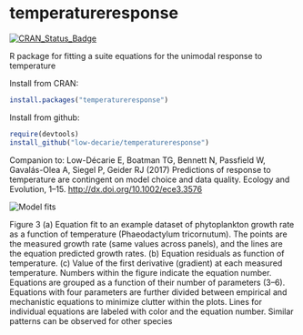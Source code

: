 # temperatureresponse

[![CRAN_Status_Badge](https://www.r-pkg.org/badges/version/temperatureresponse)](https://cran.r-project.org/package=temperatureresponse)

R package for fitting a suite equations for the unimodal response to temperature

Install from CRAN:

```R
install.packages("temperatureresponse")
```

Install from github:
```R
require(devtools)
install_github("low-decarie/temperatureresponse")
```

Companion to:
Low-Décarie E, Boatman TG, Bennett N, Passfield W, Gavalás-Olea A, Siegel P, Geider RJ (2017) Predictions of response to temperature are contingent on model choice and data quality. Ecology and Evolution, 1–15.
http://dx.doi.org/10.1002/ece3.3576

![Model fits](https://wol-prod-cdn.literatumonline.com/cms/attachment/62030c3e-4ac8-49da-9514-19aad2fb8c98/ece33576-fig-0003-m.jpg)

Figure 3 (a) Equation fit to an example dataset of phytoplankton growth rate as a function of temperature (Phaeodactylum tricornutum). The points are the measured growth rate (same values across panels), and the lines are the equation predicted growth rates. (b) Equation residuals as function of temperature. (c) Value of the first derivative (gradient) at each measured temperature. Numbers within the figure indicate the equation number. Equations are grouped as a function of their number of parameters (3–6). Equations with four parameters are further divided between empirical and mechanistic equations to minimize clutter within the plots. Lines for individual equations are labeled with color and the equation number. Similar patterns can be observed for other species
